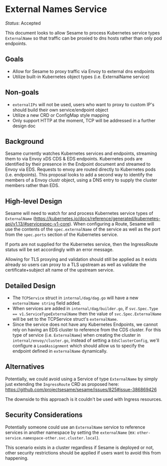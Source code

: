 # External Names Service

_Status_: Accepted

This document looks to allow Sesame to process Kubernetes service types `ExternalName` so that traffic can be proxied to dns hosts rather than only pod endpoints.

## Goals

- Allow for Sesame to proxy traffic via Envoy to external dns endpoints
- Utilize built-in Kubernetes object types (i.e. ExternalName service)

## Non-goals

- `externalIPs` will not be used, users who want to proxy to custom IP's should build their own service/endpoint object
- Utilize a new CRD or ConfigMap style mapping
- Only support HTTP at the moment, TCP will be addressed in a further design doc

## Background

Sesame currently watches Kubernetes services and endpoints, streaming them to via Envoy xDS CDS & EDS endpoints.
Kubernetes pods are identified by their presence in the Endpoint document and streamed to Envoy via EDS.
Requests to envoy are routed directly to Kubernetes pods (i.e. endpoints).
This proposal looks to add a second way to identify the members of a Envoy clustr object, using a DNS entry to supply the cluster members rather than EDS.

## High-level Design

Sesame will need to watch for and process Kubernetes service types of `ExternalName` (https://kubernetes.io/docs/reference/generated/kubernetes-api/v1.13/#servicespec-v1-core).
When configuring a Route, Sesame will use the contents of the `spec.externalName` of the service as well as the port from the `spec.ports` section of the Kubernetes service.

If ports are not supplied for the Kubernetes service, then the IngressRoute status will be set accordingly with an error message.

Allowing for TLS proxying and validation should still be applied as it exists already so users can proxy to a TLS upstream as well as validate the certificate+subject alt name of the upstream service.

## Detailed Design

- The `TCPService` struct in `internal/dag/dag.go` will have a new `externalName string` field added.
- When services are added in `internal/dag/builder.go`, if `svc.Spec.Type == v1.ServiceTypeExternalName` then the value of `svc.Spec.ExternalName` will be set to the TCPService struct's `externalName`.
- Since the service does not have any Kubernetes Endpoints, we cannot rely on having an EDS cluster to reference from the CDS cluster.
For this type of service (i.e. `ExternalName`) when creating the cluster in `internal/envoy/cluster.go`, instead of setting a `EdsClusterConfig`, we'll configure a `LoadAssignment` which should allow us to specify the endpoint defined in `externalName` dynamically.

## Alternatives

Potentially, we could avoid using a Service of type `ExternalName` by simply just extending the `IngressRoute` CRD as proposed here: https://github.com/projectsesame/sesame/issues/825#issue-386869426

The downside to this approach is it couldn't be used with Ingress resources.

## Security Considerations

Potentially someone could use an `ExternalName` service to reference services in another namespace by setting the `externalName` (ex: `other-service.namespace-other.svc.cluster.local`).

This scenario exists in a cluster regardless if Sesame is deployed or not, other security restrictions should be applied if users want to avoid this from happening.
